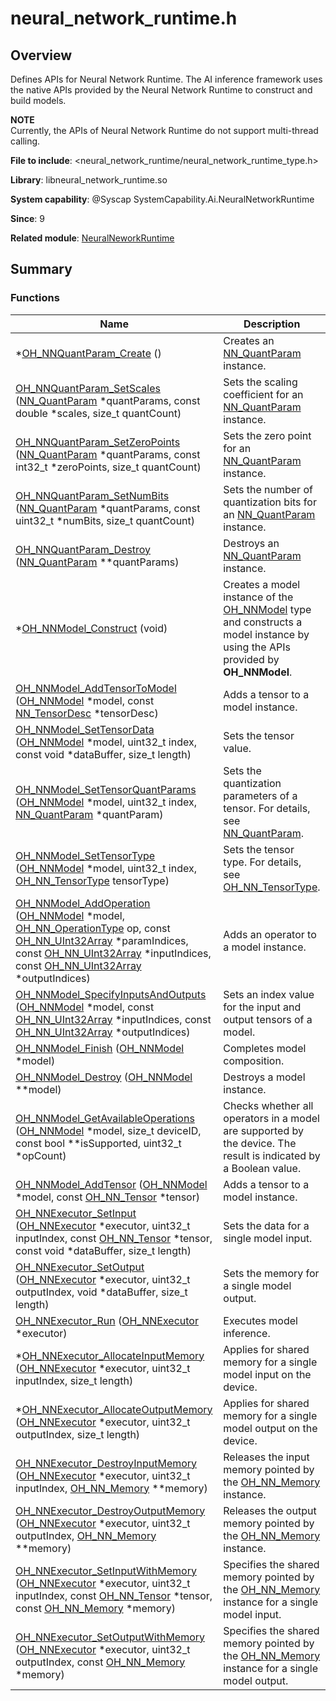 # neural_network_runtime.h


## Overview

Defines APIs for Neural Network Runtime. The AI inference framework uses the native APIs provided by the Neural Network Runtime to construct and build models.

**NOTE**<br>Currently, the APIs of Neural Network Runtime do not support multi-thread calling.

**File to include**: &lt;neural_network_runtime/neural_network_runtime_type.h&gt;

**Library**: libneural_network_runtime.so

**System capability**: \@Syscap SystemCapability.Ai.NeuralNetworkRuntime

**Since**: 9

**Related module**: [NeuralNeworkRuntime](_neural_network_runtime.md)


## Summary


### Functions

| Name| Description|
| -------- | -------- |
| \*[OH_NNQuantParam_Create](_neural_nework_runtime.md#oh_nnquantparam_create) () | Creates an [NN_QuantParam](_neural_network_runtime.md#nn_quantparam) instance.|
| [OH_NNQuantParam_SetScales](_neural_nework_runtime.md#oh_nnquantparam_setscales) ([NN_QuantParam](_neural_nework_runtime.md#nn_quantparam) \*quantParams, const double \*scales, size_t quantCount) | Sets the scaling coefficient for an [NN_QuantParam](_neural_network_runtime.md#nn_quantparam) instance.|
| [OH_NNQuantParam_SetZeroPoints](_neural_nework_runtime.md#oh_nnquantparam_setzeropoints) ([NN_QuantParam](_neural_nework_runtime.md#nn_quantparam) \*quantParams, const int32_t \*zeroPoints, size_t quantCount) | Sets the zero point for an [NN_QuantParam](_neural_network_runtime.md#nn_quantparam) instance.|
| [OH_NNQuantParam_SetNumBits](_neural_nework_runtime.md#oh_nnquantparam_setnumbits) ([NN_QuantParam](_neural_nework_runtime.md#nn_quantparam) \*quantParams, const uint32_t \*numBits, size_t quantCount) | Sets the number of quantization bits for an [NN_QuantParam](_neural_network_runtime.md#nn_quantparam) instance.|
| [OH_NNQuantParam_Destroy](_neural_nework_runtime.md#oh_nnquantparam_destroy) ([NN_QuantParam](_neural_nework_runtime.md#nn_quantparam) \*\*quantParams) | Destroys an [NN_QuantParam](_neural_network_runtime.md#nn_quantparam) instance.|
| \*[OH_NNModel_Construct](_neural_nework_runtime.md#oh_nnmodel_construct) (void) | Creates a model instance of the [OH_NNModel](_neural_network_runtime.md#oh_nnmodel) type and constructs a model instance by using the APIs provided by **OH_NNModel**.|
| [OH_NNModel_AddTensorToModel](_neural_nework_runtime.md#oh_nnmodel_addtensortomodel) ([OH_NNModel](_neural_nework_runtime.md#oh_nnmodel) \*model, const [NN_TensorDesc](_neural_nework_runtime.md#nn_tensordesc) \*tensorDesc) | Adds a tensor to a model instance.|
| [OH_NNModel_SetTensorData](_neural_nework_runtime.md#oh_nnmodel_settensordata) ([OH_NNModel](_neural_nework_runtime.md#oh_nnmodel) \*model, uint32_t index, const void \*dataBuffer, size_t length) | Sets the tensor value.|
| [OH_NNModel_SetTensorQuantParams](_neural_nework_runtime.md#oh_nnmodel_settensorquantparams) ([OH_NNModel](_neural_nework_runtime.md#oh_nnmodel) \*model, uint32_t index, [NN_QuantParam](_neural_nework_runtime.md#nn_quantparam) \*quantParam) | Sets the quantization parameters of a tensor. For details, see [NN_QuantParam](_neural_network_runtime.md#nn_quantparam).|
| [OH_NNModel_SetTensorType](_neural_nework_runtime.md#oh_nnmodel_settensortype) ([OH_NNModel](_neural_nework_runtime.md#oh_nnmodel) \*model, uint32_t index, [OH_NN_TensorType](_neural_nework_runtime.md#oh_nn_tensortype) tensorType) | Sets the tensor type. For details, see [OH_NN_TensorType](_neural_network_runtime.md#oh_nn_tensortype).|
| [OH_NNModel_AddOperation](_neural_nework_runtime.md#oh_nnmodel_addoperation) ([OH_NNModel](_neural_nework_runtime.md#oh_nnmodel) \*model, [OH_NN_OperationType](_neural_nework_runtime.md#oh_nn_operationtype) op, const [OH_NN_UInt32Array](_o_h___n_n___u_int32_array.md) \*paramIndices, const [OH_NN_UInt32Array](_o_h___n_n___u_int32_array.md) \*inputIndices, const [OH_NN_UInt32Array](_o_h___n_n___u_int32_array.md) \*outputIndices) | Adds an operator to a model instance.|
| [OH_NNModel_SpecifyInputsAndOutputs](_neural_nework_runtime.md#oh_nnmodel_specifyinputsandoutputs) ([OH_NNModel](_neural_nework_runtime.md#oh_nnmodel) \*model, const [OH_NN_UInt32Array](_o_h___n_n___u_int32_array.md) \*inputIndices, const [OH_NN_UInt32Array](_o_h___n_n___u_int32_array.md) \*outputIndices) | Sets an index value for the input and output tensors of a model.|
| [OH_NNModel_Finish](_neural_nework_runtime.md#oh_nnmodel_finish) ([OH_NNModel](_neural_nework_runtime.md#oh_nnmodel) \*model) | Completes model composition.|
| [OH_NNModel_Destroy](_neural_nework_runtime.md#oh_nnmodel_destroy) ([OH_NNModel](_neural_nework_runtime.md#oh_nnmodel) \*\*model) | Destroys a model instance.|
| [OH_NNModel_GetAvailableOperations](_neural_nework_runtime.md#oh_nnmodel_getavailableoperations) ([OH_NNModel](_neural_nework_runtime.md#oh_nnmodel) \*model, size_t deviceID, const bool \*\*isSupported, uint32_t \*opCount) | Checks whether all operators in a model are supported by the device. The result is indicated by a Boolean value.|
| [OH_NNModel_AddTensor](_neural_nework_runtime.md#oh_nnmodel_addtensordeprecated) ([OH_NNModel](_neural_nework_runtime.md#oh_nnmodel) \*model, const [OH_NN_Tensor](_o_h___n_n___tensor.md) \*tensor) | Adds a tensor to a model instance.|
| [OH_NNExecutor_SetInput](_neural_nework_runtime.md#oh_nnexecutor_setinputdeprecated) ([OH_NNExecutor](_neural_nework_runtime.md#oh_nnexecutor) \*executor, uint32_t inputIndex, const [OH_NN_Tensor](_o_h___n_n___tensor.md) \*tensor, const void \*dataBuffer, size_t length) | Sets the data for a single model input.|
| [OH_NNExecutor_SetOutput](_neural_nework_runtime.md#oh_nnexecutor_setoutputdeprecated) ([OH_NNExecutor](_neural_nework_runtime.md#oh_nnexecutor) \*executor, uint32_t outputIndex, void \*dataBuffer, size_t length) | Sets the memory for a single model output.|
| [OH_NNExecutor_Run](_neural_nework_runtime.md#oh_nnexecutor_rundeprecated) ([OH_NNExecutor](_neural_nework_runtime.md#oh_nnexecutor) \*executor) | Executes model inference.|
| \*[OH_NNExecutor_AllocateInputMemory](_neural_nework_runtime.md#oh_nnexecutor_allocateinputmemorydeprecated) ([OH_NNExecutor](_neural_nework_runtime.md#oh_nnexecutor) \*executor, uint32_t inputIndex, size_t length) | Applies for shared memory for a single model input on the device.|
| \*[OH_NNExecutor_AllocateOutputMemory](_neural_nework_runtime.md#oh_nnexecutor_allocateoutputmemorydeprecated) ([OH_NNExecutor](_neural_nework_runtime.md#oh_nnexecutor) \*executor, uint32_t outputIndex, size_t length) | Applies for shared memory for a single model output on the device.|
| [OH_NNExecutor_DestroyInputMemory](_neural_nework_runtime.md#oh_nnexecutor_destroyinputmemorydeprecated) ([OH_NNExecutor](_neural_nework_runtime.md#oh_nnexecutor) \*executor, uint32_t inputIndex, [OH_NN_Memory](_o_h___n_n___memory.md) \*\*memory) | Releases the input memory pointed by the [OH_NN_Memory](_o_h___n_n___memory.md) instance.|
| [OH_NNExecutor_DestroyOutputMemory](_neural_nework_runtime.md#oh_nnexecutor_destroyoutputmemorydeprecated) ([OH_NNExecutor](_neural_nework_runtime.md#oh_nnexecutor) \*executor, uint32_t outputIndex, [OH_NN_Memory](_o_h___n_n___memory.md) \*\*memory) | Releases the output memory pointed by the [OH_NN_Memory](_o_h___n_n___memory.md) instance.|
| [OH_NNExecutor_SetInputWithMemory](_neural_nework_runtime.md#oh_nnexecutor_setinputwithmemorydeprecated) ([OH_NNExecutor](_neural_nework_runtime.md#oh_nnexecutor) \*executor, uint32_t inputIndex, const [OH_NN_Tensor](_o_h___n_n___tensor.md) \*tensor, const [OH_NN_Memory](_o_h___n_n___memory.md) \*memory) | Specifies the shared memory pointed by the [OH_NN_Memory](_o_h___n_n___memory.md) instance for a single model input.|
| [OH_NNExecutor_SetOutputWithMemory](_neural_nework_runtime.md#oh_nnexecutor_setoutputwithmemorydeprecated) ([OH_NNExecutor](_neural_nework_runtime.md#oh_nnexecutor) \*executor, uint32_t outputIndex, const [OH_NN_Memory](_o_h___n_n___memory.md) \*memory) | Specifies the shared memory pointed by the [OH_NN_Memory](_o_h___n_n___memory.md) instance for a single model output.|
